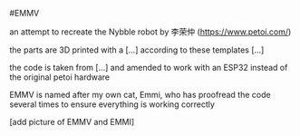 #EMMV

an attempt to recreate the Nybble robot by 李荣仲 (https://www.petoi.com/)

the parts are 3D printed with a [...] according to these templates [...]

the code is taken from [...] and amended to work with an ESP32 instead of the original petoi hardware

EMMV is named after my own cat, Emmi, who has proofread the code several times to ensure everything is working correctly

[add picture of EMMV and EMMI]
